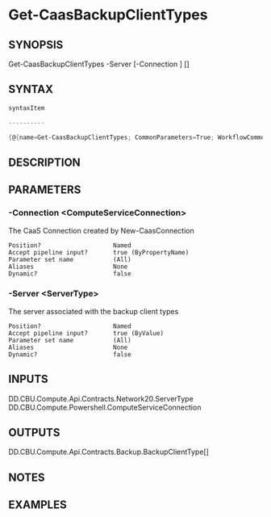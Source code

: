 ﻿Get-CaasBackupClientTypes
===================

## SYNOPSIS

Get-CaasBackupClientTypes -Server <ServerType> [-Connection <ComputeServiceConnection>] [<CommonParameters>]


## SYNTAX
```powershell
syntaxItem                                                                                                           

----------                                                                                                           

{@{name=Get-CaasBackupClientTypes; CommonParameters=True; WorkflowCommonParameters=False; parameter=System.Object[]}}
```

## DESCRIPTION


## PARAMETERS
### -Connection &lt;ComputeServiceConnection&gt;
The CaaS Connection created by New-CaasConnection
```
Position?                    Named
Accept pipeline input?       true (ByPropertyName)
Parameter set name           (All)
Aliases                      None
Dynamic?                     false
```
 
### -Server &lt;ServerType&gt;
The server associated with the backup client types
```
Position?                    Named
Accept pipeline input?       true (ByValue)
Parameter set name           (All)
Aliases                      None
Dynamic?                     false
```

## INPUTS
DD.CBU.Compute.Api.Contracts.Network20.ServerType
DD.CBU.Compute.Powershell.ComputeServiceConnection


## OUTPUTS
DD.CBU.Compute.Api.Contracts.Backup.BackupClientType[]


## NOTES


## EXAMPLES
